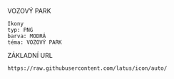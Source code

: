VOZOVÝ PARK
  
    Ikony
    typ: PNG
    barva: MODRÁ
    téma: VOZOVÝ PARK

ZÁKLADNÍ URL

    https://raw.githubusercontent.com/latus/icon/auto/
